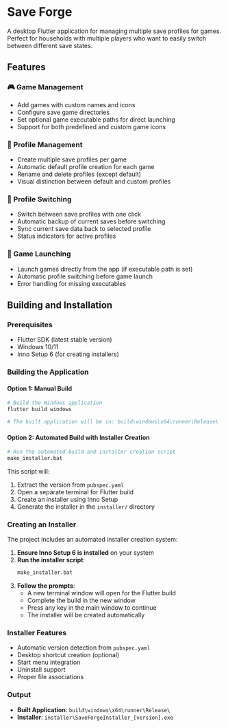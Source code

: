 # Save Forge

A desktop Flutter application for managing multiple save profiles for games. Perfect for households with multiple players who want to easily switch between different save states.

## Features

### 🎮 Game Management
- Add games with custom names and icons
- Configure save game directories
- Set optional game executable paths for direct launching
- Support for both predefined and custom game icons

### 👥 Profile Management
- Create multiple save profiles per game
- Automatic default profile creation for each game
- Rename and delete profiles (except default)
- Visual distinction between default and custom profiles

### 🔄 Profile Switching
- Switch between save profiles with one click
- Automatic backup of current saves before switching
- Sync current save data back to selected profile
- Status indicators for active profiles

### 🚀 Game Launching
- Launch games directly from the app (if executable path is set)
- Automatic profile switching before game launch
- Error handling for missing executables

## Building and Installation

### Prerequisites
- Flutter SDK (latest stable version)
- Windows 10/11
- Inno Setup 6 (for creating installers)

### Building the Application

#### Option 1: Manual Build
```bash
# Build the Windows application
flutter build windows

# The built application will be in: build\windows\x64\runner\Release\
```

#### Option 2: Automated Build with Installer Creation
```bash
# Run the automated build and installer creation script
make_installer.bat
```

This script will:
1. Extract the version from `pubspec.yaml`
2. Open a separate terminal for Flutter build
3. Create an installer using Inno Setup
4. Generate the installer in the `installer/` directory

### Creating an Installer

The project includes an automated installer creation system:

1. **Ensure Inno Setup 6 is installed** on your system
2. **Run the installer script**:
   ```bash
   make_installer.bat
   ```
3. **Follow the prompts**:
   - A new terminal window will open for the Flutter build
   - Complete the build in the new window
   - Press any key in the main window to continue
   - The installer will be created automatically

### Installer Features
- Automatic version detection from `pubspec.yaml`
- Desktop shortcut creation (optional)
- Start menu integration
- Uninstall support
- Proper file associations

### Output
- **Built Application**: `build\windows\x64\runner\Release\`
- **Installer**: `installer\SaveForgeInstaller_[version].exe`



